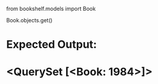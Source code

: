 from bookshelf.models import Book


Book.objects.get()

# Expected Output:
# <QuerySet [<Book: 1984>]>
